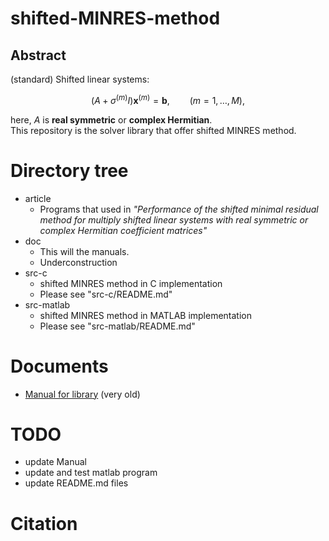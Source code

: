 # shifted-MINRES-method

## Abstract
(standard) Shifted linear systems:
```math
(A + \sigma^{(m)} I) \textbf{x}^{(m)} = \textbf{b},\qquad (m=1,\dots,M),
```
here, $A$ is **real symmetric** or **complex Hermitian**.  
This repository is the solver library that offer shifted MINRES method.

# Directory tree
* article
  * Programs that used in *"Performance of the shifted minimal residual method for multiply shifted linear systems with real symmetric or complex Hermitian coefficient matrices"*
* doc
  * This will the manuals.
  * Underconstruction
* src-c
  * shifted MINRES method in C implementation
  * Please see "src-c/README.md"
* src-matlab
  * shifted MINRES method in MATLAB implementation
  * Please see "src-matlab/README.md"

# Documents
* [Manual for library](https://github.com/ShunHidaka/shifted-MINRES-method/blob/main/doc/manual.pdf) (very old)

# TODO
* update Manual
* update and test matlab program
* update README.md files

# Citation
